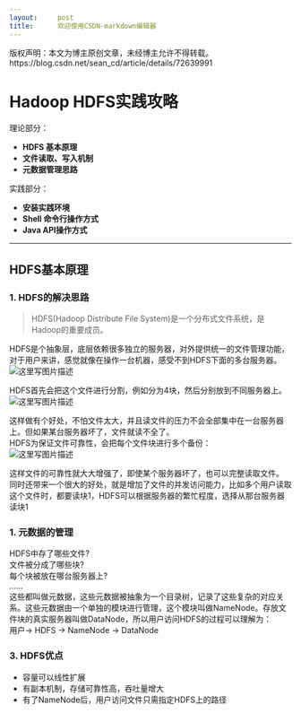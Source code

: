 ```yaml
---
layout:     post
title:      欢迎使用CSDN-markdown编辑器
---
```

<div id="article_content" class="article_content clearfix csdn-tracking-statistics" data-pid="blog" data-mod="popu_307" data-dsm="post">
								<div class="article-copyright">
					版权声明：本文为博主原创文章，未经博主允许不得转载。					https://blog.csdn.net/sean_cd/article/details/72639991				</div>
								            <div id="content_views" class="markdown_views prism-atom-one-dark">
							<!-- flowchart 箭头图标 勿删 -->
							<svg xmlns="http://www.w3.org/2000/svg" style="display: none;"><path stroke-linecap="round" d="M5,0 0,2.5 5,5z" id="raphael-marker-block" style="-webkit-tap-highlight-color: rgba(0, 0, 0, 0);"></path></svg>
							<h1 id="hadoop-hdfs实践攻略">Hadoop HDFS实践攻略</h1>

<p>理论部分：</p>

<ul>
<li><strong>HDFS 基本原理</strong></li>
<li><strong>文件读取、写入机制</strong></li>
<li><strong>元数据管理思路</strong></li>
</ul>

<p>实践部分：</p>

<ul>
<li><strong>安装实践环境</strong></li>
<li><strong>Shell 命令行操作方式</strong></li>
<li><strong>Java API操作方式</strong></li>
</ul>

<hr>



<h2 id="hdfs基本原理">HDFS基本原理</h2>



<h3 id="1-hdfs的解决思路">1. HDFS的解决思路</h3>

<blockquote>
  <p>HDFS(Hadoop Distribute File System)是一个分布式文件系统，是Hadoop的重要成员。</p>
</blockquote>

<p>HDFS是个抽象层，底层依赖很多独立的服务器，对外提供统一的文件管理功能，对于用户来讲，感觉就像在操作一台机器，感受不到HDFS下面的多台服务器。 <br>
<img src="http://s5.51cto.com/wyfs02/M01/96/76/wKioL1kiS0nxVu2mAABP9W0rrXI420.jpg" alt="这里写图片描述" title=""></p>

<p>HDFS首先会把这个文件进行分割，例如分为4块，然后分别放到不同服务器上。 <br>
<img src="http://s2.51cto.com/wyfs02/M02/96/76/wKiom1kiS2SDWg88AABpR5-2tlg330.jpg" alt="这里写图片描述" title=""></p>

<p>这样做有个好处，不怕文件太大，并且读文件的压力不会全部集中在一台服务器上。但如果某台服务器坏了，文件就读不全了。 <br>
HDFS为保证文件可靠性，会把每个文件块进行多个备份： <br>
<img src="http://s4.51cto.com/wyfs02/M01/96/76/wKiom1kiS5DBy94oAABuoeu28Co379.jpg" alt="这里写图片描述" title=""></p>

<p>这样文件的可靠性就大大增强了，即使某个服务器坏了，也可以完整读取文件。 <br>
同时还带来一个很大的好处，就是增加了文件的并发访问能力，比如多个用户读取这个文件时，都要读块1，HDFS可以根据服务器的繁忙程度，选择从那台服务器读块1</p>



<h3 id="1-元数据的管理">1. 元数据的管理</h3>

<p>HDFS中存了哪些文件? <br>
文件被分成了哪些块? <br>
每个块被放在哪台服务器上? <br>
…… <br>
这些都叫做元数据，这些元数据被抽象为一个目录树，记录了这些复杂的对应关系。这些元数据由一个单独的模块进行管理，这个模块叫做NameNode。存放文件块的真实服务器叫做DataNode，所以用户访问HDFS的过程可以理解为： <br>
用户-&gt; HDFS -&gt; NameNode -&gt; DataNode</p>



<h3 id="3-hdfs优点">3. HDFS优点</h3>

<ul>
<li>容量可以线性扩展</li>
<li>有副本机制，存储可靠性高，吞吐量增大</li>
<li>有了NameNode后，用户访问文件只需指定HDFS上的路径</li>
</ul>            </div>
						<link href="https://csdnimg.cn/release/phoenix/mdeditor/markdown_views-9e5741c4b9.css" rel="stylesheet">
                </div>